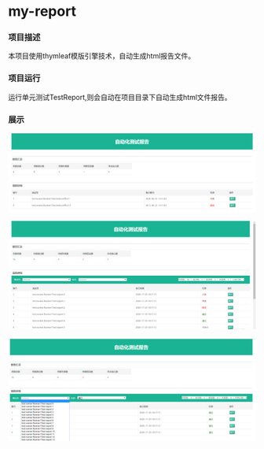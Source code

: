 # my-report

### 项目描述
本项目使用thymleaf模版引擎技术，自动生成html报告文件。

### 项目运行
运行单元测试TestReport,则会自动在项目目录下自动生成html文件报告。

### 展示
![image](images/report_show1.png)

![image](images/report_show2.png)

![image](images/report_show3.png)